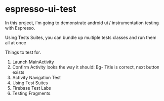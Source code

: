 # espresso-ui-test

In this project, i'm going to demonstrate android ui / instrumentation testing
with Espresso.

Using Tests Suites, you can bundle up multiple tests classes and run them all at once

Things to test for.
1. Launch MainActivity
2. Confirm Activity looks the way it should:
    Eg- Title is correct, next button exists
3. Activity Navigation Test
4. Using Test Suites
5. Firebase Test Labs
6. Testing Fragments